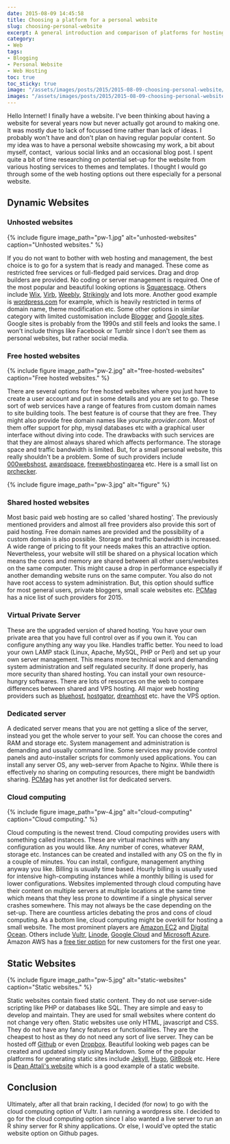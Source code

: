 ```yaml
---
date: 2015-08-09 14:45:58
title: Choosing a platform for a personal website
slug: choosing-personal-website
excerpt: A general introduction and comparison of platforms for hosting a personal website. This is just a primer to the different options available and not a detailed and thorough comparison.
category:
- Web
tags:
- Blogging
- Personal Website
- Web Hosting
toc: true
toc_sticky: true
image: "/assets/images/posts/2015/2015-08-09-choosing-personal-website/featured.jpg"
images: "/assets/images/posts/2015/2015-08-09-choosing-personal-website/"
---
```


Hello Internet! I finally have a website. I've been thinking about having a website for several years now but never actually got around to making one. It was mostly due to lack of focussed time rather than lack of ideas. I probably won't have and don't plan on having regular popular content. So my idea was to have a personal website showcasing my work, a bit about myself, contact,  various social links and an occasional blog post. I spent quite a bit of time researching on potential set-up for the website from various hosting services to themes and templates. I thought I would go through some of the web hosting options out there especially for a personal website.

## Dynamic Websites

### Unhosted websites

{% 
  include figure
  image_path="pw-1.jpg"
  alt="unhosted-websites"
  caption="Unhosted websites."
%}

If you do not want to bother with web hosting and management, the best choice is to go for a system that is ready and managed. These come as restricted free services or full-fledged paid services. Drag and drop builders are provided. No coding or server management is required. One of the most popular and beautiful looking options is [Squarespace](http://www.squarespace.com/). Others include [Wix](http://www.wix.com/), [Virb](http://virb.com/), [Weebly](http://www.weebly.com/), [Strikingly](https://www.strikingly.com/) and lots more. Another good example is [wordpress.com](http://www.wordpress.com) for example, which is heavily restricted in terms of domain name, theme modification etc. Some other options in similar category with limited customisation include [Blogger](https://www.blogger.com) and [Google sites](http://www.google.com/sites/overview.html). Google sites is probably from the 1990s and still feels and looks the same. I won't include things like Facebook or Tumblr since I don't see them as personal websites, but rather social media.

### Free hosted websites

{% 
  include figure
  image_path="pw-2.jpg"
  alt="free-hosted-websites"
  caption="Free hosted websites."
%}

There are several options for free hosted websites where you just have to create a user account and put in some details and you are set to go. These sort of web services have a range of features from custom domain names to site building tools. The best feature is of course that they are free. They might also provide free domain names like _yoursite.provider.com_. Most of them offer support for php, mysql databases etc with a graphical user interface without diving into code. The drawbacks with such services are that they are almost always shared which affects performance. The storage space and traffic bandwidth is limited. But, for a small personal website, this really shouldn't be a problem. Some of such providers include [000webshost](http://www.000webhost.com), [awardspace](http://www.awardspace.com/), [freewebhostingarea](http://www.freewebhostingarea.com) etc. Here is a small list on [prchecker](http://www.prchecker.info/web-hosting/top-10-free-web-hosting-sites/).

{% 
  include figure
  image_path="pw-3.jpg"
  alt="figure"
%}

### Shared hosted websites

Most basic paid web hosting are so called 'shared hosting'. The previously mentioned providers and almost all free providers also provide this sort of paid hosting. Free domain names are provided and the possibility of a custom domain is also possible. Storage and traffic bandwidth is increased. A wide range of pricing to fit your needs makes this an attractive option. Nevertheless, your website will still be shared on a physical location which means the cores and memory are shared between all other users/websites on the same computer. This might cause a drop in performance especially if another demanding website runs on the same computer. You also do not have root access to system administration. But, this option should suffice for most general users, private bloggers, small scale websites etc. [PCMag](http://www.pcmag.com/article2/0,2817,2424725,00.asp) has a nice list of such providers for 2015.

### Virtual Private Server

These are the upgraded version of shared hosting. You have your own private area that you have full control over as if you own it. You can configure anything any way you like. Handles traffic better. You need to load your own LAMP stack (Linux, Apache, MySQL, PHP or Perl) and set up your own server management. This means more technical work and demanding system administration and self regulated security. If done properly, has more security than shared hosting. You can install your own resource-hungry softwares. There are lots of resources on the web to compare differences between shared and VPS hosting. All major web hosting providers such as [bluehost](http://www.bluehost.com/), [hostgator](http://www.hostgator.com/), [dreamhost](https://www.dreamhost.com/) etc. have the VPS option.

### Dedicated server

A dedicated server means that you are not getting a slice of the server, instead you get the whole server to your self. You can choose the cores and RAM and storage etc. System management and administration is demanding and usually command line. Some services may provide control panels and auto-installer scripts for commonly used applications. You can install any server OS, any web-server from Apache to Nginx. While there is effectively no sharing on computing resources, there might be bandwidth sharing. [PCMag](http://www.pcmag.com/article2/0,2817,2430030,00.asp) has yet another list for dedicated servers.

### Cloud computing

{% 
  include figure
  image_path="pw-4.jpg"
  alt="cloud-computing"
  caption="Cloud computing."
%}

Cloud computing is the newest trend. Cloud computing provides users with something called instances. These are virtual machines with any configuration as you would like. Any number of cores, whatever RAM, storage etc. Instances can be created and installed with any OS on the fly in a couple of minutes. You can install, configure, management anything anyway you like. Billing is usually time based. Hourly billing is usually used for intensive high-computing instances while a monthly billing is used for lower configurations. Websites implemented through cloud computing have their content on multiple servers at multiple locations at the same time which means that they less prone to downtime if a single physical server crashes somewhere. This may not always be the case depending on the set-up. There are countless articles debating the pros and cons of cloud computing. As a bottom line, cloud computing might be overkill for hosting a small website. The most prominent players are [Amazon EC2](https://aws.amazon.com/) and [Digital Ocean](https://www.digitalocean.com/). Others include [Vultr](https://www.vultr.com/), [Linode](https://www.linode.com/), [Google Cloud](https://cloud.google.com/) and [Microsoft Azure](https://azure.microsoft.com/). Amazon AWS has a [free tier option](https://aws.amazon.com/free/) for new customers for the first one year.

## Static Websites

{% 
  include figure
  image_path="pw-5.jpg"
  alt="static-websites"
  caption="Static websites."
%}

Static websites contain fixed static content. They do not use server-side scripting like PHP or databases like SQL. They are simple and easy to develop and maintain. They are used for small websites where content do not change very often. Static websites use only HTML, javascript and CSS. They do not have any fancy features or functionalities. They are the cheapest to host as they do not need any sort of live server. They can be hosted off [Github](https://pages.github.com/) or even [Dropbox](https://www.dropbox.com/). Beautiful looking web pages can be created and updated simply using Markdown. Some of the popular platforms for generating static sites include [Jekyll](http://jekyllrb.com/), [Hugo](https://gohugo.io/), [GitBook](https://www.gitbook.com/) etc. Here is [Dean Attali's website](http://deanattali.com/) which is a good example of a static website.

## Conclusion

Ultimately, after all that brain racking, I decided (for now) to go with the cloud computing option of Vultr. I am running a wordpress site. I decided to go for the cloud computing option since I also wanted a live server to run an R shiny server for R shiny applications. Or else, I would've opted the static website option on Github pages.
